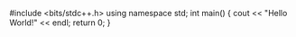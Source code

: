 #include <bits/stdc++.h>
using namespace std;
int main()
{
  cout << "Hello World!" << endl;
  return 0;
}
